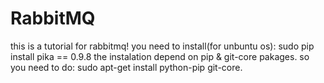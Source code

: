 RabbitMQ
==========
this is a tutorial for rabbitmq!
you need to install(for unbuntu os):
sudo pip install pika == 0.9.8
the instalation depend on pip & git-core pakages.
so you need to do:
sudo apt-get install python-pip git-core.
